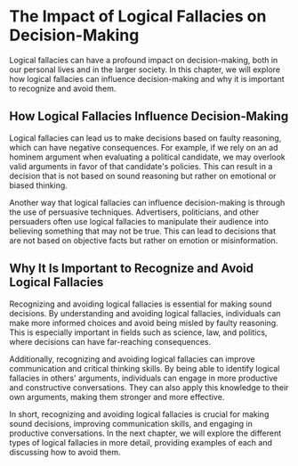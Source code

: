 # The Impact of Logical Fallacies on Decision-Making

Logical fallacies can have a profound impact on decision-making, both in our personal lives and in the larger society. In this chapter, we will explore how logical fallacies can influence decision-making and why it is important to recognize and avoid them.

How Logical Fallacies Influence Decision-Making
-----------------------------------------------

Logical fallacies can lead us to make decisions based on faulty reasoning, which can have negative consequences. For example, if we rely on an ad hominem argument when evaluating a political candidate, we may overlook valid arguments in favor of that candidate's policies. This can result in a decision that is not based on sound reasoning but rather on emotional or biased thinking.

Another way that logical fallacies can influence decision-making is through the use of persuasive techniques. Advertisers, politicians, and other persuaders often use logical fallacies to manipulate their audience into believing something that may not be true. This can lead to decisions that are not based on objective facts but rather on emotion or misinformation.

Why It Is Important to Recognize and Avoid Logical Fallacies
------------------------------------------------------------

Recognizing and avoiding logical fallacies is essential for making sound decisions. By understanding and avoiding logical fallacies, individuals can make more informed choices and avoid being misled by faulty reasoning. This is especially important in fields such as science, law, and politics, where decisions can have far-reaching consequences.

Additionally, recognizing and avoiding logical fallacies can improve communication and critical thinking skills. By being able to identify logical fallacies in others' arguments, individuals can engage in more productive and constructive conversations. They can also apply this knowledge to their own arguments, making them stronger and more effective.

In short, recognizing and avoiding logical fallacies is crucial for making sound decisions, improving communication skills, and engaging in productive conversations. In the next chapter, we will explore the different types of logical fallacies in more detail, providing examples of each and discussing how to avoid them.
